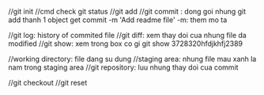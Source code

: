 //git init
//cmd check git status
//git add
//git commit : dong goi nhung git add thanh 1 object
get commit -m 'Add readme file'
-m: them mo ta

//git log: history of commited file
//git diff: xem thay doi cua nhung file da modified
//git show: xem trong box co gi 
git show 3728320hfdjkhfj2389

//working directory: file dang su dung
//staging area: nhung file mau xanh la nam trong staging area
//git repository: luu nhung thay doi cua commit

//git checkout
//git reset